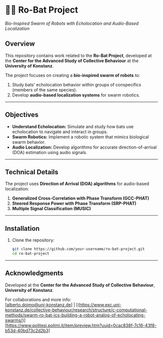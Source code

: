 # 🦇🤖 **Ro-Bat Project**  
*Bio-Inspired Swarm of Robots with Echolocation and Audio-Based Localization*

## **Overview**  
This repository contains work related to the **Ro-Bat Project**, developed at the **Center for the Advanced Study of Collective Behaviour** at the **University of Konstanz**.  

The project focuses on creating a **bio-inspired swarm of robots** to:  
1. Study bats' echolocation behavior within groups of conspecifics (members of the same species).  
2. Develop **audio-based localization systems** for swarm robotics.  

---

## **Objectives**  
- **Understand Echolocation:** Simulate and study how bats use echolocation to navigate and interact in groups.  
- **Swarm Robotics:** Implement a robotic system that mimics biological swarm behavior.  
- **Audio Localization:** Develop algorithms for accurate direction-of-arrival (DOA) estimation using audio signals.  

---

## **Technical Details**  

The project uses **Direction of Arrival (DOA) algorithms** for audio-based localization:  
1. **Generalized Cross-Correlation with Phase Transform (GCC-PHAT)**  
2. **Steered Response Power with Phase Transform (SRP-PHAT)**  
3. **Multiple Signal Classification (MUSIC)**  

---

## **Installation**  

1. Clone the repository:  
   ```bash
   git clone https://github.com/your-username/ro-bat-project.git
   cd ro-bat-project
   ```
---

## **Acknowledgments**  
Developed at the **Center for the Advanced Study of Collective Behaviour**, **University of Konstanz**.  

For collaborations and more info:  
[alberto.doimo@uni-konstanz.de] | [(https://www.exc.uni-konstanz.de/collective-behaviour/research/structure/c-computational-methods/swarm-ro-bat-ics-building-a-robot-analog-of-echolocating-swarms/)]  
[https://www.politesi.polimi.it/item/preview.htm?uuid=0cac838f-7c16-43f8-b53d-40bd73c2d2b3]
